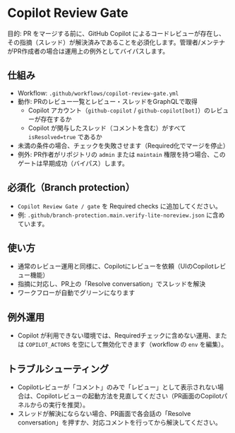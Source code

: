 # Copilot Review Gate

目的: PR をマージする前に、GitHub Copilot によるコードレビューが存在し、その指摘（スレッド）が解決済みであることを必須化します。管理者/メンテナがPR作成者の場合は運用上の例外としてバイパスします。

## 仕組み
- Workflow: `.github/workflows/copilot-review-gate.yml`
- 動作: PRのレビュー一覧とレビュー・スレッドをGraphQLで取得
  - Copilot アカウント（`github-copilot` / `github-copilot[bot]`）のレビューが存在するか
  - Copilot が関与したスレッド（コメントを含む）がすべて `isResolved=true` であるか
- 未満の条件の場合、チェックを失敗させます（Required化でマージを停止）
 - 例外: PR作者がリポジトリの `admin` または `maintain` 権限を持つ場合、このゲートは早期成功（バイパス）します。

## 必須化（Branch protection）
- `Copilot Review Gate / gate` を Required checks に追加してください。
- 例: `.github/branch-protection.main.verify-lite-noreview.json` に含めています。

## 使い方
- 通常のレビュー運用と同様に、Copilotにレビューを依頼（UIのCopilotレビュー機能）
- 指摘に対応し、PR上の「Resolve conversation」でスレッドを解決
- ワークフローが自動でグリーンになります

## 例外運用
- Copilot が利用できない環境では、Requiredチェックに含めない運用、または `COPILOT_ACTORS` を空にして無効化できます（workflow の `env` を編集）。

## トラブルシューティング
- Copilotレビューが「コメント」のみで「レビュー」として表示されない場合は、Copilotレビューの起動方法を見直してください（PR画面のCopilotパネルからの実行を推奨）。
- スレッドが解決にならない場合、PR画面で各会話の「Resolve conversation」を押すか、対応コメントを行ってから解決してください。
